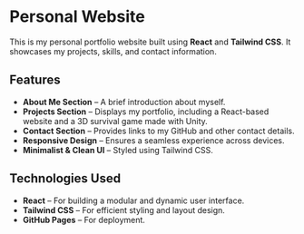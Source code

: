# Personal Website

This is my personal portfolio website built using **React** and **Tailwind CSS**. It showcases my projects, skills, and contact information.

## Features
- **About Me Section** – A brief introduction about myself.
- **Projects Section** – Displays my portfolio, including a React-based website and a 3D survival game made with Unity.
- **Contact Section** – Provides links to my GitHub and other contact details.
- **Responsive Design** – Ensures a seamless experience across devices.
- **Minimalist & Clean UI** – Styled using Tailwind CSS.

## Technologies Used
- **React** – For building a modular and dynamic user interface.
- **Tailwind CSS** – For efficient styling and layout design.
- **GitHub Pages** – For deployment.